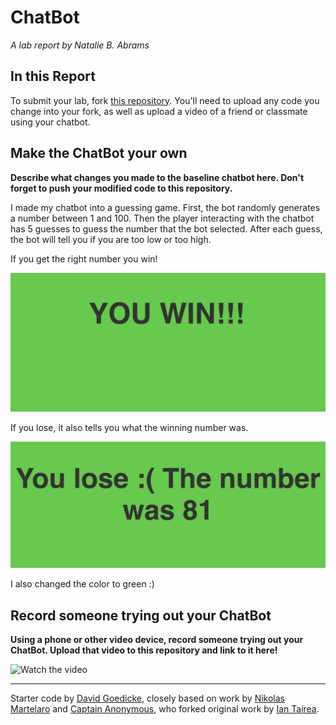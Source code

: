 # ChatBot

*A lab report by Natalie B. Abrams*

## In this Report

To submit your lab, fork [this repository](https://github.com/FAR-Lab/IDD-Fa18-Lab6). You'll need to upload any code you change into your fork, as well as upload a video of a friend or classmate using your chatbot.

## Make the ChatBot your own

**Describe what changes you made to the baseline chatbot here. Don't forget to push your modified code to this repository.**

I made my chatbot into a guessing game. First, the bot randomly generates a number between 1 and 100. Then the player interacting with the chatbot has 5 guesses to guess the number that the bot selected. After each guess, the bot will tell you if you are too low or too high.

If you get the right number you win!

![a relative link](./win.png)

If you lose, it also tells you what the winning number was.

![a relative link](./lose.png)


I also changed the color to green :)


## Record someone trying out your ChatBot

**Using a phone or other video device, record someone trying out your ChatBot. Upload that video to this repository and link to it here!**

![Watch the video](https://youtu.be/aS41O0Qfpu8)

---
Starter code by [David Goedicke](mailto:da.goedicke@gmail.com), closely based on work by [Nikolas Martelaro](mailto:nmartelaro@gmail.com) and [Captain Anonymous](https://codepen.io/anon/pen/PEVYXz), who forked original work by [Ian Tairea](https://codepen.io/mrtairea/pen/yJapwv).
